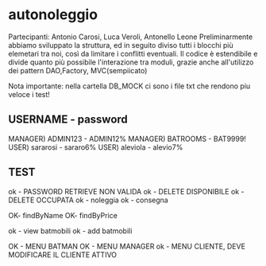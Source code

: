 # autonoleggio
Partecipanti: Antonio Carosi, Luca Veroli, Antonello Leone
Preliminarmente abbiamo sviluppato la struttura, ed in seguito diviso tutti i blocchi più
elemetari tra noi, così da limitare i conflitti eventuali.
Il codice è estendibile e divide quanto più possibile l'interazione tra moduli, grazie anche all'utilizzo dei pattern DAO,Factory, MVC(sempiicato)


Nota importante: nella cartella DB_MOCK ci sono i file txt che rendono piu veloce i test!
##        USERNAME - password
MANAGER) ADMIN123 - ADMIN12%
MANAGER) BATROOMS - BAT9999!
USER)    sararosi - sararo6%
USER)    aleviola - alevio7%

## TEST
ok - PASSWORD RETRIEVE NON VALIDA
ok - DELETE DISPONIBILE
ok - DELETE OCCUPATA
ok - noleggia
ok - consegna

OK- findByName
OK- findByPrice

ok - view batmobili
ok - add batmobili

OK - MENU BATMAN
OK - MENU MANAGER
ok - MENU CLIENTE, DEVE MODIFICARE IL CLIENTE ATTIVO
